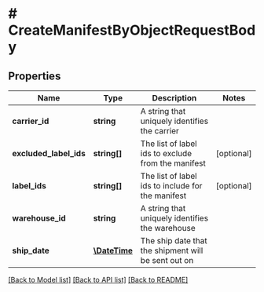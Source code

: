 # # CreateManifestByObjectRequestBody

## Properties

Name | Type | Description | Notes
------------ | ------------- | ------------- | -------------
**carrier_id** | **string** | A string that uniquely identifies the carrier | 
**excluded_label_ids** | **string[]** | The list of label ids to exclude from the manifest | [optional] 
**label_ids** | **string[]** | The list of label ids to include for the manifest | [optional] 
**warehouse_id** | **string** | A string that uniquely identifies the warehouse | 
**ship_date** | [**\DateTime**](\DateTime.md) | The ship date that the shipment will be sent out on | 

[[Back to Model list]](../../README.md#documentation-for-models) [[Back to API list]](../../README.md#documentation-for-api-endpoints) [[Back to README]](../../README.md)


